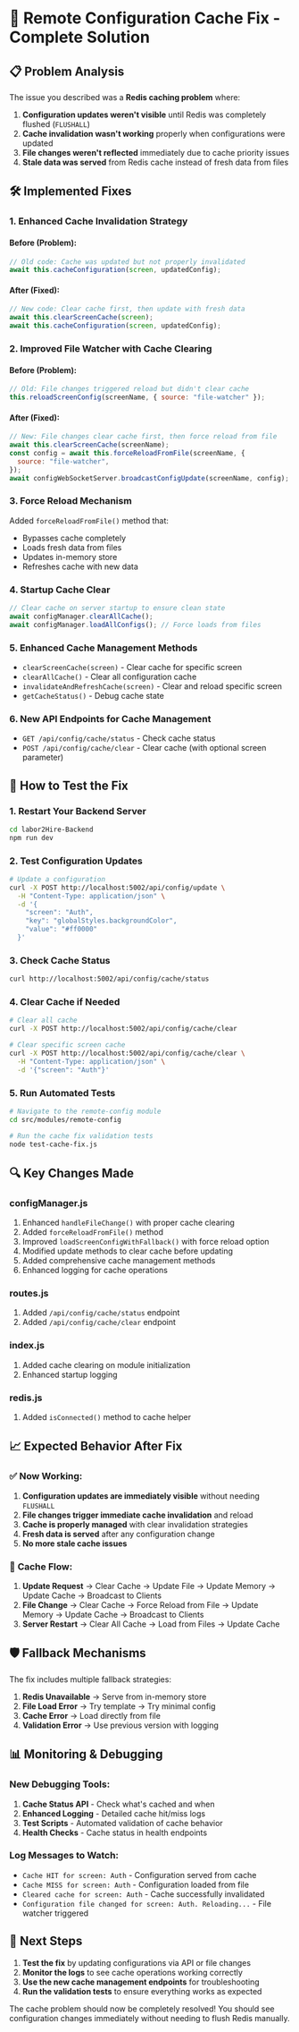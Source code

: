 # 🔧 Remote Configuration Cache Fix - Complete Solution

## 📋 Problem Analysis

The issue you described was a **Redis caching problem** where:

1. **Configuration updates weren't visible** until Redis was completely flushed (`FLUSHALL`)
2. **Cache invalidation wasn't working** properly when configurations were updated
3. **File changes weren't reflected** immediately due to cache priority issues
4. **Stale data was served** from Redis cache instead of fresh data from files

## 🛠️ Implemented Fixes

### 1. **Enhanced Cache Invalidation Strategy**

#### **Before (Problem):**

```javascript
// Old code: Cache was updated but not properly invalidated
await this.cacheConfiguration(screen, updatedConfig);
```

#### **After (Fixed):**

```javascript
// New code: Clear cache first, then update with fresh data
await this.clearScreenCache(screen);
await this.cacheConfiguration(screen, updatedConfig);
```

### 2. **Improved File Watcher with Cache Clearing**

#### **Before (Problem):**

```javascript
// Old: File changes triggered reload but didn't clear cache
this.reloadScreenConfig(screenName, { source: "file-watcher" });
```

#### **After (Fixed):**

```javascript
// New: File changes clear cache first, then force reload from file
await this.clearScreenCache(screenName);
const config = await this.forceReloadFromFile(screenName, {
  source: "file-watcher",
});
await configWebSocketServer.broadcastConfigUpdate(screenName, config);
```

### 3. **Force Reload Mechanism**

Added `forceReloadFromFile()` method that:

- Bypasses cache completely
- Loads fresh data from files
- Updates in-memory store
- Refreshes cache with new data

### 4. **Startup Cache Clear**

```javascript
// Clear cache on server startup to ensure clean state
await configManager.clearAllCache();
await configManager.loadAllConfigs(); // Force loads from files
```

### 5. **Enhanced Cache Management Methods**

- `clearScreenCache(screen)` - Clear cache for specific screen
- `clearAllCache()` - Clear all configuration cache
- `invalidateAndRefreshCache(screen)` - Clear and reload specific screen
- `getCacheStatus()` - Debug cache state

### 6. **New API Endpoints for Cache Management**

- `GET /api/config/cache/status` - Check cache status
- `POST /api/config/cache/clear` - Clear cache (with optional screen parameter)

## 🚀 How to Test the Fix

### 1. **Restart Your Backend Server**

```bash
cd labor2Hire-Backend
npm run dev
```

### 2. **Test Configuration Updates**

```bash
# Update a configuration
curl -X POST http://localhost:5002/api/config/update \
  -H "Content-Type: application/json" \
  -d '{
    "screen": "Auth",
    "key": "globalStyles.backgroundColor",
    "value": "#ff0000"
  }'
```

### 3. **Check Cache Status**

```bash
curl http://localhost:5002/api/config/cache/status
```

### 4. **Clear Cache if Needed**

```bash
# Clear all cache
curl -X POST http://localhost:5002/api/config/cache/clear

# Clear specific screen cache
curl -X POST http://localhost:5002/api/config/cache/clear \
  -H "Content-Type: application/json" \
  -d '{"screen": "Auth"}'
```

### 5. **Run Automated Tests**

```bash
# Navigate to the remote-config module
cd src/modules/remote-config

# Run the cache fix validation tests
node test-cache-fix.js
```

## 🔍 Key Changes Made

### **configManager.js**

1. Enhanced `handleFileChange()` with proper cache clearing
2. Added `forceReloadFromFile()` method
3. Improved `loadScreenConfigWithFallback()` with force reload option
4. Modified update methods to clear cache before updating
5. Added comprehensive cache management methods
6. Enhanced logging for cache operations

### **routes.js**

1. Added `/api/config/cache/status` endpoint
2. Added `/api/config/cache/clear` endpoint

### **index.js**

1. Added cache clearing on module initialization
2. Enhanced startup logging

### **redis.js**

1. Added `isConnected()` method to cache helper

## 📈 Expected Behavior After Fix

### ✅ **Now Working:**

1. **Configuration updates are immediately visible** without needing `FLUSHALL`
2. **File changes trigger immediate cache invalidation** and reload
3. **Cache is properly managed** with clear invalidation strategies
4. **Fresh data is served** after any configuration change
5. **No more stale cache issues**

### 🔄 **Cache Flow:**

1. **Update Request** → Clear Cache → Update File → Update Memory → Update Cache → Broadcast to Clients
2. **File Change** → Clear Cache → Force Reload from File → Update Memory → Update Cache → Broadcast to Clients
3. **Server Restart** → Clear All Cache → Load from Files → Update Cache

## 🛡️ Fallback Mechanisms

The fix includes multiple fallback strategies:

1. **Redis Unavailable** → Serve from in-memory store
2. **File Load Error** → Try template → Try minimal config
3. **Cache Error** → Load directly from file
4. **Validation Error** → Use previous version with logging

## 📊 Monitoring & Debugging

### **New Debugging Tools:**

1. **Cache Status API** - Check what's cached and when
2. **Enhanced Logging** - Detailed cache hit/miss logs
3. **Test Scripts** - Automated validation of cache behavior
4. **Health Checks** - Cache status in health endpoints

### **Log Messages to Watch:**

- `Cache HIT for screen: Auth` - Configuration served from cache
- `Cache MISS for screen: Auth` - Configuration loaded from file
- `Cleared cache for screen: Auth` - Cache successfully invalidated
- `Configuration file changed for screen: Auth. Reloading...` - File watcher triggered

## 🎯 Next Steps

1. **Test the fix** by updating configurations via API or file changes
2. **Monitor the logs** to see cache operations working correctly
3. **Use the new cache management endpoints** for troubleshooting
4. **Run the validation tests** to ensure everything works as expected

The cache problem should now be completely resolved! You should see configuration changes immediately without needing to flush Redis manually.
